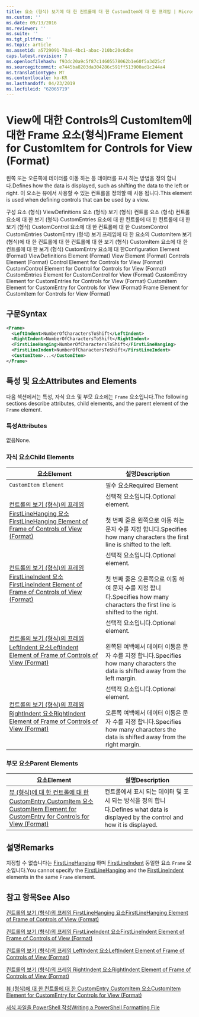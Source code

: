 ```yaml
---
title: 요소 (형식) 보기에 대 한 컨트롤에 대 한 CustomItem에 대 한 프레임 | Microsoft Docs
ms.custom: ''
ms.date: 09/13/2016
ms.reviewer: ''
ms.suite: ''
ms.tgt_pltfrm: ''
ms.topic: article
ms.assetid: a5729091-78a9-4bc1-abac-210bc20c6dbe
caps.latest.revision: 7
ms.openlocfilehash: f93dc20a9c5f87c14605578062b1e60f5a3d25cf
ms.sourcegitcommit: e7445ba8203da304286c591ff513900ad1c244a4
ms.translationtype: MT
ms.contentlocale: ko-KR
ms.lasthandoff: 04/23/2019
ms.locfileid: "62065719"
---
```

# <a name="frame-element-for-customitem-for-controls-for-view-format"></a><span data-ttu-id="64297-102">View에 대한 Controls의 CustomItem에 대한 Frame 요소(형식)</span><span class="sxs-lookup"><span data-stu-id="64297-102">Frame Element for CustomItem for Controls for View (Format)</span></span>

<span data-ttu-id="64297-103">왼쪽 또는 오른쪽에 데이터를 이동 하는 등 데이터를 표시 하는 방법을 정의 합니다.</span><span class="sxs-lookup"><span data-stu-id="64297-103">Defines how the data is displayed, such as shifting the data to the left or right.</span></span> <span data-ttu-id="64297-104">이 요소는 뷰에서 사용할 수 있는 컨트롤을 정의할 때 사용 됩니다.</span><span class="sxs-lookup"><span data-stu-id="64297-104">This element is used when defining controls that can be used by a view.</span></span>

<span data-ttu-id="64297-105">구성 요소 (형식) ViewDefinitions 요소 (형식) 보기 (형식) 컨트롤 요소 (형식) 컨트롤 요소에 대 한 보기 (형식) CustomEntries 요소에 대 한 컨트롤에 대 한 컨트롤에 대 한 보기 (형식) CustomControl 요소에 대 한 컨트롤에 대 한 CustomControl CustomEntries CustomEntry (형식) 보기 프레임에 대 한 요소의 CustomItem 보기 (형식)에 대 한 컨트롤에 대 한 컨트롤에 대 한 보기 (형식) CustomItem 요소에 대 한 컨트롤에 대 한 보기 (형식) CustomEntry 요소에 대 한</span><span class="sxs-lookup"><span data-stu-id="64297-105">Configuration Element (Format) ViewDefinitions Element (Format) View Element (Format) Controls Element (Format) Control Element for Controls for View (Format) CustomControl Element for Control for Controls for View (Format) CustomEntries Element for CustomControl for View (Format) CustomEntry Element for CustomEntries for Controls for View (Format) CustomItem Element for CustomEntry for Controls for View (Format) Frame Element for CustomItem for Controls for View (Format)</span></span>

## <a name="syntax"></a><span data-ttu-id="64297-106">구문</span><span class="sxs-lookup"><span data-stu-id="64297-106">Syntax</span></span>

```xml
<Frame>
  <LeftIndent>NumberOfCharactersToShift</LeftIndent>
  <RightIndent>NumberOfCharactersToShift</RightIndent>
  <FirstLineHanging>NumberOfCharactersToShift</FirstLineHanging>
  <FirstLineIndent>NumberOfCharactersToShift</FirstLineIndent>
  <CustomItem>...</CustomItem>
</Frame>
```

## <a name="attributes-and-elements"></a><span data-ttu-id="64297-107">특성 및 요소</span><span class="sxs-lookup"><span data-stu-id="64297-107">Attributes and Elements</span></span>

<span data-ttu-id="64297-108">다음 섹션에서는 특성, 자식 요소 및 부모 요소에는 `Frame` 요소입니다.</span><span class="sxs-lookup"><span data-stu-id="64297-108">The following sections describe attributes, child elements, and the parent element of the `Frame` element.</span></span>

### <a name="attributes"></a><span data-ttu-id="64297-109">특성</span><span class="sxs-lookup"><span data-stu-id="64297-109">Attributes</span></span>

<span data-ttu-id="64297-110">없음</span><span class="sxs-lookup"><span data-stu-id="64297-110">None.</span></span>

### <a name="child-elements"></a><span data-ttu-id="64297-111">자식 요소</span><span class="sxs-lookup"><span data-stu-id="64297-111">Child Elements</span></span>

|<span data-ttu-id="64297-112">요소</span><span class="sxs-lookup"><span data-stu-id="64297-112">Element</span></span>|<span data-ttu-id="64297-113">설명</span><span class="sxs-lookup"><span data-stu-id="64297-113">Description</span></span>|
|-------------|-----------------|
|`CustomItem Element`|<span data-ttu-id="64297-114">필수 요소</span><span class="sxs-lookup"><span data-stu-id="64297-114">Required Element</span></span>|
|[<span data-ttu-id="64297-115">컨트롤의 보기 (형식)의 프레임 FirstLineHanging 요소</span><span class="sxs-lookup"><span data-stu-id="64297-115">FirstLineHanging Element of Frame of Controls of View (Format)</span></span>](./firstlinehanging-element-for-frame-for-controls-for-view-format.md)|<span data-ttu-id="64297-116">선택적 요소입니다.</span><span class="sxs-lookup"><span data-stu-id="64297-116">Optional element.</span></span><br /><br /> <span data-ttu-id="64297-117">첫 번째 줄은 왼쪽으로 이동 하는 문자 수를 지정 합니다.</span><span class="sxs-lookup"><span data-stu-id="64297-117">Specifies how many characters the first line is shifted to the left.</span></span>|
|[<span data-ttu-id="64297-118">컨트롤의 보기 (형식)의 프레임 FirstLineIndent 요소</span><span class="sxs-lookup"><span data-stu-id="64297-118">FirstLineIndent Element of Frame of Controls of View (Format)</span></span>](./firstlineindent-element-for-frame-for-controls-for-view-format.md)|<span data-ttu-id="64297-119">선택적 요소입니다.</span><span class="sxs-lookup"><span data-stu-id="64297-119">Optional element.</span></span><br /><br /> <span data-ttu-id="64297-120">첫 번째 줄은 오른쪽으로 이동 하 여 문자 수를 지정 합니다.</span><span class="sxs-lookup"><span data-stu-id="64297-120">Specifies how many characters the first line is shifted to the right.</span></span>|
|[<span data-ttu-id="64297-121">컨트롤의 보기 (형식)의 프레임 LeftIndent 요소</span><span class="sxs-lookup"><span data-stu-id="64297-121">LeftIndent Element of Frame of Controls of View (Format)</span></span>](./leftindent-element-for-frame-for-controls-for-view-format.md)|<span data-ttu-id="64297-122">선택적 요소입니다.</span><span class="sxs-lookup"><span data-stu-id="64297-122">Optional element.</span></span><br /><br /> <span data-ttu-id="64297-123">왼쪽된 여백에서 데이터 이동은 문자 수를 지정 합니다.</span><span class="sxs-lookup"><span data-stu-id="64297-123">Specifies how many characters the data is shifted away from the left margin.</span></span>|
|[<span data-ttu-id="64297-124">컨트롤의 보기 (형식)의 프레임 RightIndent 요소</span><span class="sxs-lookup"><span data-stu-id="64297-124">RightIndent Element of Frame of Controls of View (Format)</span></span>](./rightindent-element-for-frame-for-controls-for-view-format.md)|<span data-ttu-id="64297-125">선택적 요소입니다.</span><span class="sxs-lookup"><span data-stu-id="64297-125">Optional element.</span></span><br /><br /> <span data-ttu-id="64297-126">오른쪽 여백에서 데이터 이동은 문자 수를 지정 합니다.</span><span class="sxs-lookup"><span data-stu-id="64297-126">Specifies how many characters the data is shifted away from the right margin.</span></span>|

### <a name="parent-elements"></a><span data-ttu-id="64297-127">부모 요소</span><span class="sxs-lookup"><span data-stu-id="64297-127">Parent Elements</span></span>

|<span data-ttu-id="64297-128">요소</span><span class="sxs-lookup"><span data-stu-id="64297-128">Element</span></span>|<span data-ttu-id="64297-129">설명</span><span class="sxs-lookup"><span data-stu-id="64297-129">Description</span></span>|
|-------------|-----------------|
|[<span data-ttu-id="64297-130">뷰 (형식)에 대 한 컨트롤에 대 한 CustomEntry CustomItem 요소</span><span class="sxs-lookup"><span data-stu-id="64297-130">CustomItem Element for CustomEntry for Controls for View (Format)</span></span>](./customitem-element-for-customentry-for-controls-for-view-format.md)|<span data-ttu-id="64297-131">컨트롤에서 표시 되는 데이터 및 표시 되는 방식을 정의 합니다.</span><span class="sxs-lookup"><span data-stu-id="64297-131">Defines what data is displayed by the control and how it is displayed.</span></span>|

## <a name="remarks"></a><span data-ttu-id="64297-132">설명</span><span class="sxs-lookup"><span data-stu-id="64297-132">Remarks</span></span>

<span data-ttu-id="64297-133">지정할 수 없습니다는 [FirstLineHanging](./firstlinehanging-element-for-frame-for-controls-for-view-format.md) 하며 [FirstLineIndent](./firstlineindent-element-for-frame-for-controls-for-view-format.md) 동일한 요소 `Frame` 요소입니다.</span><span class="sxs-lookup"><span data-stu-id="64297-133">You cannot specify the [FirstLineHanging](./firstlinehanging-element-for-frame-for-controls-for-view-format.md) and the [FirstLineIndent](./firstlineindent-element-for-frame-for-controls-for-view-format.md) elements in the same `Frame` element.</span></span>

## <a name="see-also"></a><span data-ttu-id="64297-134">참고 항목</span><span class="sxs-lookup"><span data-stu-id="64297-134">See Also</span></span>

[<span data-ttu-id="64297-135">컨트롤의 보기 (형식)의 프레임 FirstLineHanging 요소</span><span class="sxs-lookup"><span data-stu-id="64297-135">FirstLineHanging Element of Frame of Controls of View (Format)</span></span>](./firstlinehanging-element-for-frame-for-controls-for-view-format.md)

[<span data-ttu-id="64297-136">컨트롤의 보기 (형식)의 프레임 FirstLineIndent 요소</span><span class="sxs-lookup"><span data-stu-id="64297-136">FirstLineIndent Element of Frame of Controls of View (Format)</span></span>](./firstlineindent-element-for-frame-for-controls-for-view-format.md)

[<span data-ttu-id="64297-137">컨트롤의 보기 (형식)의 프레임 LeftIndent 요소</span><span class="sxs-lookup"><span data-stu-id="64297-137">LeftIndent Element of Frame of Controls of View (Format)</span></span>](./leftindent-element-for-frame-for-controls-for-view-format.md)

[<span data-ttu-id="64297-138">컨트롤의 보기 (형식)의 프레임 RightIndent 요소</span><span class="sxs-lookup"><span data-stu-id="64297-138">RightIndent Element of Frame of Controls of View (Format)</span></span>](./rightindent-element-for-frame-for-controls-for-view-format.md)

[<span data-ttu-id="64297-139">뷰 (형식)에 대 한 컨트롤에 대 한 CustomEntry CustomItem 요소</span><span class="sxs-lookup"><span data-stu-id="64297-139">CustomItem Element for CustomEntry for Controls for View (Format)</span></span>](./customitem-element-for-customentry-for-controls-for-view-format.md)

[<span data-ttu-id="64297-140">서식 파일을 PowerShell 작성</span><span class="sxs-lookup"><span data-stu-id="64297-140">Writing a PowerShell Formatting File</span></span>](./writing-a-powershell-formatting-file.md)
